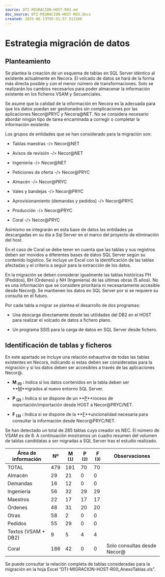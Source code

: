 ```yaml
---
source: DTI-MIGRACION-HOST-R03.md
doc_source: DTI-MIGRACION-HOST-R03.docx
created: 2025-06-13T05:51:57.513386
---
```

# Estrategia migración de datos

## Planteamiento

Se plantea la creación de un esquema de tablas en SQL Server idéntico al
existente actualmente en Necora. El volcado de datos se hará de la forma
más directa posible y con el menor número de transformaciones. Solo se
realizarán los cambios necesarios para poder almacenar la información
existente en los ficheros VSAM y Secuenciales.

Se asume que la calidad de la información en Necora es la adecuada para
que los datos puedan ser gestionados sin complicaciones por las
aplicaciones Necor@PRYC y Necora@NET. No se considera necesario abordar
ningún tipo de tarea encaminada a corregir o completar la información
existente.

Los grupos de entidades que se han considerado para la migración son:

- Tablas maestras -/> Necor@NET

- Avisos de revisión -/> Necor@NET

- Ingeniería -/> Necor@NET

- Peticiones de oferta -/> Necor@PRYC

- Almacén -/> Necor@PRYC

- Vales y bandejas -/> Necor@PRYC

- Aprovisionamiento (demandas y pedidos) -/> Necor@PRYC

- Producción -/> Necor@PRYC

- Coral -/> Necor@PRYC

Asimismo se integrarán en esta base de datos las entidades ya
descargadas en su día a Sql Server en el marco del proyecto de
eliminación del host.

En el caso de Coral se debe tener en cuenta que las tablas y sus
registros deben ser movidos a diferentes bases de datos SQL Server según
su contenido logístico. Se incluye un Excel con la identificación de las
tablas afectadas y el criterio a seguir para la extracción de los datos.

En la migración se deben considerar igualmente las tablas históricas PH
(Pedidos), BH (Órdenes) y NH (Ingeniería) de las últimas obras (5 años).
No es una información que se considere prioritaria ni necesariamente
accesible desde Necor@. Se mantienen los datos en SQL Server por si se
requiere su consulta en el futuro.

Por cada tabla a migrar se plantea el desarrollo de dos programas:

- Una descarga directamente desde las utilidades del DB2 en el HOST para
  realizar el volcado de datos a fichero plano.

- Un programa SSIS para la carga de datos en SQL Server desde fichero.

## Identificación de tablas y ficheros

En este apartado se incluye una relación exhaustiva de todas las tablas
existentes en Necora, indicando si estas deben ser consideradas para la
migración y si los datos deben ser accesibles a través de las
aplicaciones Necor@.

- **M <sub>(1)</sub> :** Indica si los datos contenidos en la tabla
  deben ser **<u>M</u>**igrados al nuevo entorno SQL Server.

- **P <sub>(2)</sub> :** Indica si se dispone de un **<u>P</u>**roceso
  de exportación/importación desde HOST a Necor@PRYC/NET.

- **F <sub>(3)</sub> :** Indica si se dispone de la
  **<u>F</u>**uncionalidad necesaria para consultar la información desde
  Necor@PRYC/NET.

Se han detectado un total de 285 tablas cuyo creador es NEC. El número
de VSAM es de 8. A continuación mostramos un cuadro resumen del volumen
de tablas candidatas a ser migradas a SQL Server tras el estudio
realizado.

| Área de información | Nº | M <sub>(1)</sub> | P <sub>(2)</sub> | F <sub>(3)</sub> | Observaciones |
|----|----|----|----|----|----|
| TOTAL | 479 | 191 | 70 | 70 |  |
| Almacén | 29 | 21 | 0 | 0 |  |
| Demandas | 16 | 12 | 0 | 0 |  |
| Ingeniería | 56 | 32 | 29 | 29 |  |
| Maestros | 22 | 17 | 17 | 17 |  |
| Órdenes | 48 | 31 | 20 | 20 |  |
| Otras | 58 | 2 | 0 | 0 |  |
| Pedidos | 55 | 29 | 0 | 0 |  |
| Textos (VSAM + DB2) | 9 | 5 | 4 | 4 |  |
| Coral | 186 | 42 | 0 | 0 | Solo consultas desde Necor@ |

Se puede consultar la relación completa de tablas consideradas para la
migración en la hoja Excel “DTI-MIGRACION-HOST-R00_AnexoTablas.xls”.

